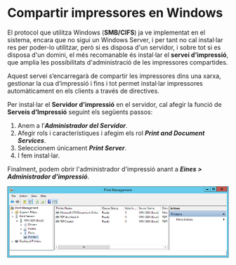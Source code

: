# Compartir impressores en Windows

El protocol que utilitza Windows (**SMB/CIFS**) ja ve implementat en el sistema, encara que no sigui un Windows Server, i per tant no cal instal·lar res per poder-lo utilitzar, però si es disposa d'un servidor, i sobre tot si es disposa d'un domini, el més recomanable és instal·lar el **servei d'impressió**, que amplia les possibilitats d'administració de les impressores compartides.

Aquest servei s’encarregarà de compartir les impressores dins una xarxa, gestionar la cua d’impressió i fins i tot permet instal·lar impressores automàticament en els clients a través de directives.

Per instal·lar el **Servidor d'impressió** en el servidor, cal afegir la funció de **Serveis d’Impressió** seguint els següents passos:

1. Anem a l’**_Administrador del Servidor_**.
2. Afegir rols i característiques i afegim els rol **_Print and Document Services_**.
3. Seleccionem únicament **_Print Server_**.
4. I fem instal·lar.

Finalment, podem obrir l'administrador d'impressió anant a **_Eines > Administrador d'impressió_**.

![](/assets/win-print-management.png)